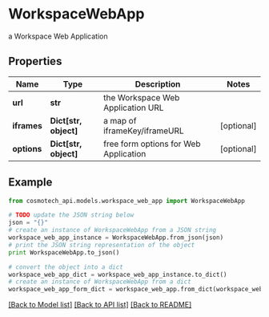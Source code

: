# WorkspaceWebApp

a Workspace Web Application

## Properties

Name | Type | Description | Notes
------------ | ------------- | ------------- | -------------
**url** | **str** | the Workspace Web Application URL | 
**iframes** | **Dict[str, object]** | a map of iframeKey/iframeURL | [optional] 
**options** | **Dict[str, object]** | free form options for Web Application | [optional] 

## Example

```python
from cosmotech_api.models.workspace_web_app import WorkspaceWebApp

# TODO update the JSON string below
json = "{}"
# create an instance of WorkspaceWebApp from a JSON string
workspace_web_app_instance = WorkspaceWebApp.from_json(json)
# print the JSON string representation of the object
print WorkspaceWebApp.to_json()

# convert the object into a dict
workspace_web_app_dict = workspace_web_app_instance.to_dict()
# create an instance of WorkspaceWebApp from a dict
workspace_web_app_form_dict = workspace_web_app.from_dict(workspace_web_app_dict)
```
[[Back to Model list]](../README.md#documentation-for-models) [[Back to API list]](../README.md#documentation-for-api-endpoints) [[Back to README]](../README.md)


